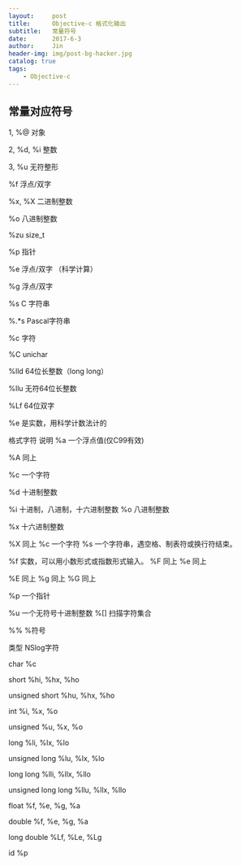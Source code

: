 ```yaml
---
layout:     post
title:      Objective-c 格式化输出
subtitle:   常量符号
date:       2017-6-3
author:     Jin
header-img: img/post-bg-hacker.jpg
catalog: true
tags:
    - Objective-c
---
```




## 常量对应符号

1,  %@     对象

2,  %d, %i 整数

3, %u     无符整形

%f     浮点/双字

%x, %X 二进制整数

%o     八进制整数

%zu    size_t

%p     指针

%e     浮点/双字 （科学计算）

%g     浮点/双字

%s     C 字符串

%.*s   Pascal字符串

%c     字符

%C     unichar

%lld   64位长整数（long long）

%llu   无符64位长整数

%Lf    64位双字

%e 是实数，用科学计数法计的

格式字符 说明
%a 一个浮点值(仅C99有效)

%A 同上

%c 一个字符

%d 十进制整数

%i 十进制，八进制，十六进制整数
%o 八进制整数

%x 十六进制整数

%X 同上
%c 一个字符
%s 一个字符串，遇空格、制表符或换行符结束。

%f 实数，可以用小数形式或指数形式输入。
%F 同上
%e 同上

%E 同上
%g 同上
%G 同上

%p 一个指针

%u 一个无符号十进制整数
%[] 扫描字符集合

%% %符号

类型                                    NSlog字符

char                                    %c

short                                   %hi, %hx, %ho

unsigned short                      %hu, %hx, %ho

int                                       %i, %x, %o

unsigned                              %u, %x, %o

long                                    %li, %lx, %lo

unsigned long                       %lu, %lx, %lo

long long                             %lli, %llx, %llo

unsigned long long                %llu, %llx, %llo

float                                    %f, %e, %g, %a

double                                 %f, %e, %g, %a

long double                          %Lf, %Le, %Lg

id                                        %p


